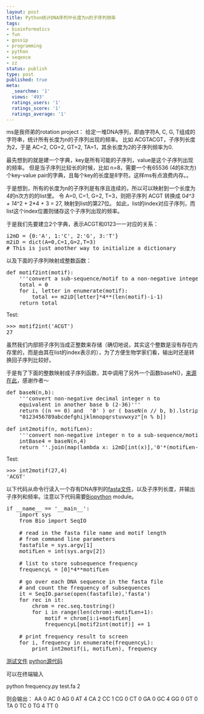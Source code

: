 ```yaml
---
layout: post
title: Python统计DNA序列中长度为n的子序列频率
tags:
- bioinformatics
- fun
- gossip
- programming
- python
- seqence
- zz
status: publish
type: post
published: true
meta:
  _searchme: '1'
  views: '493'
  ratings_users: '1'
  ratings_score: '1'
  ratings_average: '1'
---
```

ms是我师弟的rotation project：
给定一堆DNA序列，即由字符A, C, G, T组成的字符串，统计所有长度为n的子序列出现的频率。
比如 ACGTACGT，子序列长度为2，于是 AC=2, CG=2, GT=2, TA=1，其余长度为2的子序列频率为0.

最先想到的就是建一个字典，key是所有可能的子序列，value是这个子序列出现的频率。
但是当子序列比较长的时候，比如 n=8，需要一个有65536 (4的8次方) 个key-value pair的字典，且每个key的长度是8字符。这样ms有点浪费内存。。

于是想到，所有的长度为n的子序列是有序且连续的，所以可以映射到一个长度为4的n次方的的list里。
令 A=0, C=1, G=2, T=3，则把子序列 ACGT 转换成 0*4^3 + 1*4^2 + 2*4 + 3 = 27, 映射到list的第27位。
如此，list的index对应子序列，而list这个index位置则储存这个子序列出现的频率。

于是我们先要建立2个字典，表示ACGT和0123一一对应的关系：

<pre>
i2mD = {0:'A', 1:'C', 2:'G', 3:'T'}
m2iD = dict(A=0,C=1,G=2,T=3)
# This is just another way to initialize a dictionary
</pre>

以及下面的子序列映射成整数函数：

<pre>
def motif2int(motif):
    '''convert a sub-sequence/motif to a non-negative integer'''
    total = 0
    for i, letter in enumerate(motif):
        total += m2iD[letter]*4**(len(motif)-i-1)
    return total
</pre>

Test:

<pre>
&gt;&gt;&gt; motif2int('ACGT')
27
</pre>

虽然我们内部把子序列当成正整数来存储（确切地说，其实这个整数是没有存在内存里的，而是由其在list的index表示的），为了方便生物学家们看，输出时还是转换回子序列比较好。

于是有了下面的整数映射成子序列函数，其中调用了另外一个函数baseN()，<a href="http://code.activestate.com/recipes/65212/">来源在此</a>，感谢作者～

<pre>
def baseN(n,b):
    '''convert non-negative decimal integer n to
    equivalent in another base b (2-36)'''
    return ((n == 0) and  '0' ) or ( baseN(n // b, b).lstrip('0') + 
    "0123456789abcdefghijklmnopqrstuvwxyz"[n % b])

def int2motif(n, motifLen):
    '''convert non-negative integer n to a sub-sequence/motif with length motifLen'''
    intBase4 = baseN(n,4)
    return ''.join(map(lambda x: i2mD[int(x)],'0'*(motifLen-len(intBase4))+intBase4))
</pre>

Test:

<pre>
&gt;&gt;&gt; int2motif(27,4)
'ACGT'
</pre>

以下代码从命令行读入一个存有DNA序列的<a href="http://en.wikipedia.org/wiki/FASTA_format">fasta文件</a>，以及子序列长度，并输出子序列和频率。注意以下代码需要<a href="http://biopython.org/wiki/Main_Page">Biopython</a> module。

<pre>
if __name__ == '__main__':
    import sys
    from Bio import SeqIO

    # read in the fasta file name and motif length
    # from command line parameters
    fastafile = sys.argv[1]
    motifLen = int(sys.argv[2])

    # list to store subsequence frequency
    frequencyL = [0]*4**motifLen

    # go over each DNA sequence in the fasta file
    # and count the frequency of subsequences
    it = SeqIO.parse(open(fastafile),'fasta')
    for rec in it:
        chrom = rec.seq.tostring()
        for i in range(len(chrom)-motifLen+1):
            motif = chrom[i:i+motifLen]
            frequencyL[motif2int(motif)] += 1

    # print frequency result to screen
    for i, frequency in enumerate(frequencyL):
        print int2motif(i, motifLen), frequency
</pre>

<a href="http://dl.dropbox.com/u/308058/blog/2010/test.fa">测试文件</a> <a href="http://dl.dropbox.com/u/308058/blog/2010/frequency.py">python源代码</a>

可以在终端输入

python frequency.py test.fa 2

则会输出：
AA 0
AC 0
AG 0
AT 4
CA 2
CC 1
CG 0
CT 0
GA 0
GC 4
GG 0
GT 0
TA 0
TC 0
TG 4
TT 0
